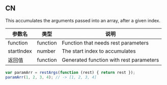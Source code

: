 ## CN

This accumulates the arguments passed into an array, after a given index.

|参数名|类型|说明|
|-----|----|---|
|function  |function|Function that needs rest parameters    |
|startIndex|number  |The start index to accumulates         |
|返回值    |function|Generated function with rest parameters|

```javascript
var paramArr = restArgs(function (rest) { return rest });
paramArr(1, 2, 3, 4); // -> [1, 2, 3, 4]
```